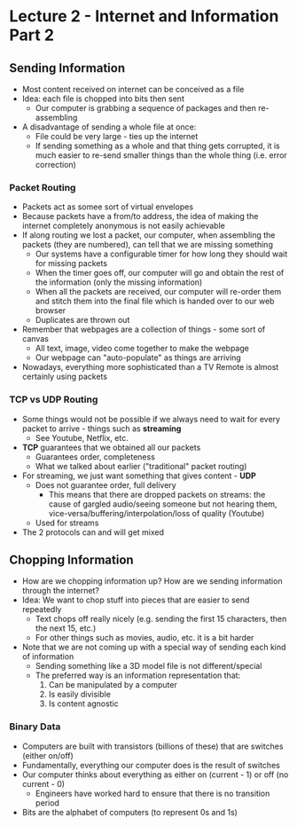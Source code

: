 # Lecture 2 - Internet and Information Part 2

## Sending Information
* Most content received on internet can be conceived as a file
* Idea: each file is chopped into bits then sent
    * Our computer is grabbing a sequence of packages and then re-assembling
* A disadvantage of sending a whole file at once:
    * File could be very large - ties up the internet
    * If sending something as a whole and that thing gets corrupted, it is much easier to re-send smaller things than the whole thing (i.e. error correction)

### Packet Routing
* Packets act as somee sort of virtual envelopes
* Because packets have a from/to address, the idea of making the internet completely anonymous is not easily achievable
* If along routing we lost a packet, our computer, when assembling the packets (they are numbered), can tell that we are missing something
    * Our systems have a configurable timer for how long they should wait for missing packets
    * When the timer goes off, our computer will go and obtain the rest of the information (only the missing information)
    * When all the packets are received, our computer will re-order them and stitch them into the final file which is handed over to our web browser
    * Duplicates are thrown out
* Remember that webpages are a collection of things - some sort of canvas
    * All text, image, video come together to make the webpage
    * Our webpage can "auto-populate" as things are arriving
* Nowadays, everything more sophisticated than a TV Remote is almost certainly using packets

### TCP vs UDP Routing
* Some things would not be possible if we always need to wait for every packet to arrive - things such as **streaming**
    * See Youtube, Netflix, etc.
* **TCP** guarantees that we obtained all our packets
    * Guarantees order, completeness
    * What we talked about earlier ("traditional" packet routing)
* For streaming, we just want something that gives content - **UDP**
    * Does not guarantee order, full delivery
        * This means that there are dropped packets on streams: the cause of gargled audio/seeing someone but not hearing them, vice-versa/buffering/interpolation/loss of quality (Youtube)
    * Used for streams
* The 2 protocols can and will get mixed

## Chopping Information
* How are we chopping information up? How are we sending information through the internet?
* Idea: We want to chop stuff into pieces that are easier to send repeatedly
    * Text chops off really nicely (e.g. sending the first 15 characters, then the next 15, etc.)
    * For other things such as movies, audio, etc. it is a bit harder
* Note that we are not coming up with a special way of sending each kind of information
    * Sending something like a 3D model file is not different/special
    * The preferred way is an information representation that:
        1. Can be manipulated by a computer
        2. Is easily divisible
        3. Is content agnostic

### Binary Data
* Computers are built with transistors (billions of these) that are switches (either on/off)
* Fundamentally, everything our computer does is the result of switches
* Our computer thinks about everything as either on (current - 1) or off (no current - 0)
    * Engineers have worked hard to ensure that there is no transition period
* Bits are the alphabet of computers (to represent 0s and 1s)